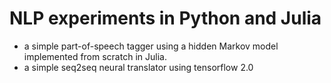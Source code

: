 # NLP experiments in Python and Julia
- a simple part-of-speech tagger using a hidden Markov model implemented from scratch in Julia.
- a simple seq2seq neural translator using tensorflow 2.0
